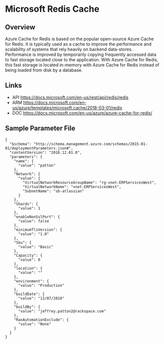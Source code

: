 # Microsoft Redis Cache

## Overview
Azure Cache for Redis is based on the popular open-source Azure Cache for Redis. It is typically used as a cache to improve the performance and scalability of systems that rely heavily on backend data-stores. Performance is improved by temporarily copying frequently accessed data to fast storage located close to the application. With Azure Cache for Redis, this fast storage is located in-memory with Azure Cache for Redis instead of being loaded from disk by a database.

## Links
- API https://docs.microsoft.com/en-us/rest/api/redis/redis
- ARM https://docs.microsoft.com/en-us/azure/templates/microsoft.cache/2018-03-01/redis
- DOC https://docs.microsoft.com/en-us/azure/azure-cache-for-redis/

## Sample Parameter File
```
{
  "$schema": "http://schema.management.azure.com/schemas/2015-01-01/deploymentParameters.json#",
  "contentVersion": "2018.12.01.0",
  "parameters": {
    "name": {
      "value": "patton"
    },
    "Network": {
      "value": {
        "VirtualNetworkResourceGroupName": "rg-vnet-ERPServicesWest",
        "VirtualNetworkName": "vnet-ERPServicesWest",
        "SubnetName": "sb-atlassian"
      }
    },
    "Shards": {
      "value": 1
    },
    "enableNonSslPort": {
      "value": false
    },
    "minimumTlsVersion": {
      "value": "1.0"
    },
    "Sku": {
      "value": "Basic"
    },
    "Capacity": {
      "value": 0
    },
    "location": {
      "value": ""
    },
    "environment": {
      "value": "Production"
    },
    "buildDate": {
      "value": "12/07/2018"
    },
    "buildBy": {
      "value": "jeffrey.patton2@rackspace.com"
    },
    "RaxAutomationExclude": {
      "value": "None"
    }
  }
}
```